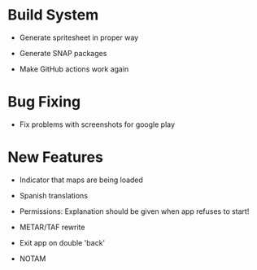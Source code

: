# Build System

* Generate spritesheet in proper way

* Generate SNAP packages

* Make GitHub actions work again


# Bug Fixing

* Fix problems with screenshots for google play


# New Features

* Indicator that maps are being loaded

* Spanish translations

* Permissions: Explanation should be given when app refuses to start!

* METAR/TAF rewrite

* Exit app on double 'back'

* NOTAM
